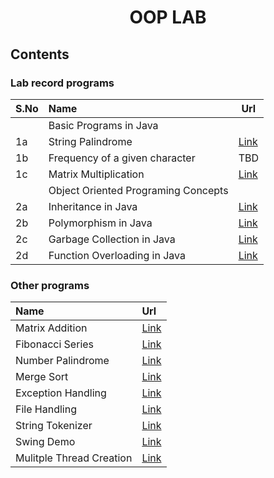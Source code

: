 <h1 align="center">OOP LAB</h1>

## Contents

### Lab record programs

| S.No | Name | Url
|------|:------|--|
||Basic Programs in Java|
| 1a | String Palindrome| [Link](https://github.com/csc-mec/OOPS_lab/blob/main/StringPalindrome.java) |
| 1b | Frequency of a given character | TBD |
| 1c | Matrix Multiplication | [Link](https://github.com/csc-mec/OOPS_lab/blob/main/MatrixMultiplication.java) |
||Object Oriented Programing Concepts|
| 2a | Inheritance in Java | [Link](https://github.com/csc-mec/OOPS_lab/blob/main/InheritanceExample.java) |
| 2b | Polymorphism in Java | [Link](https://github.com/csc-mec/OOPS_lab/blob/main/AbstractClass.java) |
| 2c | Garbage Collection in Java | [Link](https://github.com/csc-mec/OOPS_lab/blob/main/GarbageCollector.java) |
| 2d | Function Overloading in Java | [Link](https://github.com/csc-mec/OOPS_lab/blob/main/FunctionOverloading.java) |

### Other programs

| Name | Url |
|:------|:--|
| Matrix Addition | [Link](https://github.com/csc-mec/OOPS_lab/blob/main/MatrixAddition.java) |
| Fibonacci Series | [Link](https://github.com/csc-mec/OOPS_lab/blob/main/Fibonacci.java) |
| Number Palindrome | [Link](https://github.com/csc-mec/OOPS_lab/blob/main/StringPalindrome.java) |
| Merge Sort | [Link](https://github.com/csc-mec/OOPS_lab/blob/main/MergeSort.java) |
| Exception Handling | [Link](https://github.com/csc-mec/OOPS_lab/blob/main/ExceptionHandlingDemo.java) |
| File Handling | [Link](https://github.com/csc-mec/OOPS_lab/blob/main/FileHandling.java) |
| String Tokenizer | [Link](https://github.com/csc-mec/OOPS_lab/blob/main/StringTokenizerExample.java) |
| Swing Demo | [Link](https://github.com/csc-mec/OOPS_lab/blob/main/SwingDemo.java) |
| Mulitple Thread Creation | [Link](https://github.com/csc-mec/OOPS_lab/blob/main/Multiple_thread_creation.java) |

